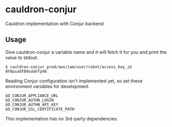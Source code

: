 # cauldron-conjur

Cauldron implementation with Conjur backend

## Usage

Give cauldron-conjur a variable name and it will fetch it for you and print
the value to stdout.

```sh-session
$ cauldron-conjur prod/aws/iam/user/robot/access_key_id
8h9psadf89sdahfp98
```

Reading Conjur configuration isn't implemented yet, so set these environment
variables for development.

```
GO_CONJUR_APPLIANCE_URL
GO_CONJUR_AUTHN_LOGIN
GO_CONJUR_AUTHN_API_KEY
GO_CONJUR_SSL_CERTIFICATE_PATH
```

This implementation has no 3rd-party dependencies.
